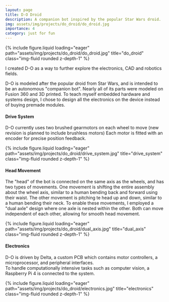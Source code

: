 ```yaml
---
layout: page
title: D-O Droid
description: A companion bot inspired by the popular Star Wars droid.
img: assets/img/projects/do_droid/do_droid.jpg
importance: 4
category: just for fun
---
```


<div class="row">
    <div class="col-sm mt-3 mt-md-0">
        {% include figure.liquid loading="eager" path="assets/img/projects/do_droid/do_droid.jpg" title="do_droid" class="img-fluid rounded z-depth-1" %}
    </div>
</div>

I created D-O as a way to further explore the electronics, CAD and robotics fields.  

D-O is modeled after the popular droid from Star Wars, and is intended to be an autonomous "companion bot". Nearly all of its parts were modeled on Fusion 360 and 3D printed. To teach myself embedded hardware and systems design, I chose to design all the electronics on the device instead of buying premade modules.


#### Drive System
D-O currently uses two brushed gearmotors on each wheel to move (new revision is planned to include brushless motors) Each motor is fitted with an encoder for precise position feedback.

<div class="row">
    <div class="col-sm mt-3 mt-md-0">
        {% include figure.liquid loading="eager" path="assets/img/projects/do_droid/drive_system.jpg" title="drive_system" class="img-fluid rounded z-depth-1" %}
    </div>
</div>

#### Head Movement
The "head" of the bot is connected on the same axis as the wheels, and has two types of movements. One movement is shifting the entire assembly about the wheel axis, similar to a human bending back and forward using their waist. The other movement is pitching te head up and down, similar to a human bending their neck. To enable these movements, I employed a "dual axle" design where one axle is nested within the other. Both can move independent of each other, allowing for smooth head movement.

<div class="row">
    <div class="col-sm mt-3 mt-md-0">
        {% include figure.liquid loading="eager" path="assets/img/projects/do_droid/dual_axis.jpg" title="dual_axis" class="img-fluid rounded z-depth-1" %}
    </div>
</div>

#### Electronics
D-O is driven by Delta, a custom PCB which contains motor controllers, a microprocessor, and peripheral interfaces.  
To handle computationally intensive tasks such as computer vision, a Raspberry Pi 4 is connected to the system.

<div class="row">
    <div class="col-sm mt-3 mt-md-0">
        {% include figure.liquid loading="eager" path="assets/img/projects/do_droid/electronics.jpg" title="electronics" class="img-fluid rounded z-depth-1" %}
    </div>
</div>